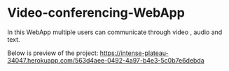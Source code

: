 # Video-conferencing-WebApp
In this WebApp multiple users can communicate through video , audio and text.

Below is preview of the project:
https://intense-plateau-34047.herokuapp.com/563d4aee-0492-4a97-b4e3-5c0b7e6debda
